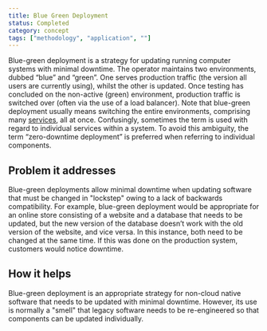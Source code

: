 ```yaml
---
title: Blue Green Deployment
status: Completed
category: concept
tags: ["methodology", "application", ""]
---
```


Blue-green deployment is a strategy for updating running computer systems with minimal downtime. 
The operator maintains two environments, dubbed “blue” and “green”. 
One serves production traffic (the version all users are currently using), whilst the other is updated. 
Once testing has concluded on the non-active (green) environment, 
production traffic is switched over (often via the use of a load balancer). 
Note that blue-green deployment usually means switching the entire environments, comprising many [services](/service/), all at once. 
Confusingly, sometimes the term is used with regard to individual services within a system. 
To avoid this ambiguity, the term “zero-downtime deployment” is preferred when referring to individual components.

## Problem it addresses

Blue-green deployments allow minimal downtime when updating software that must be changed in "lockstep" owing to a lack of backwards compatibility. 
For example, blue-green deployment would be appropriate for an online store 
consisting of a website and a database that needs to be updated, 
but the new version of the database doesn’t work with the old version of the website, and vice versa. 
In this instance, both need to be changed at the same time. 
If this was done on the production system, customers would notice downtime.

## How it helps

Blue-green deployment is an appropriate strategy for non-cloud native software that needs to be updated with minimal downtime. 
However, its use is normally a "smell" that legacy software needs to be re-engineered so that components can be updated individually.
